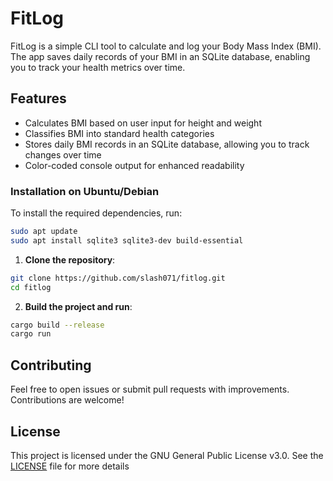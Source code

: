 # FitLog

FitLog is a simple CLI tool to calculate and log your Body Mass Index (BMI). The app saves daily records of your BMI in an SQLite database, enabling you to track your health metrics over time.

## Features

- Calculates BMI based on user input for height and weight
- Classifies BMI into standard health categories
- Stores daily BMI records in an SQLite database, allowing you to track changes over time
- Color-coded console output for enhanced readability

### Installation on Ubuntu/Debian

To install the required dependencies, run:

```bash
sudo apt update
sudo apt install sqlite3 sqlite3-dev build-essential
```

1. **Clone the repository**:

```bash
git clone https://github.com/slash071/fitlog.git
cd fitlog
```

2. **Build the project and run**:

```bash
cargo build --release
cargo run
```

## Contributing

Feel free to open issues or submit pull requests with improvements. Contributions are welcome!

## License

This project is licensed under the GNU General Public License v3.0. See the [LICENSE](./LICENSE) file for more details
